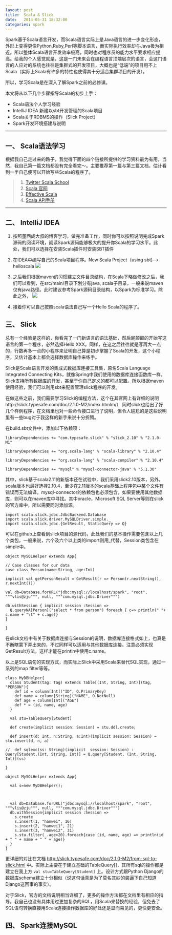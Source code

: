 ```yaml
---
layout:	post
title:	Scala & Slick
date:	2014-05-31 18:32:00
categories:	spark
---
```


Spark基于Scala语言开发，而Scala语言实际上是Java语言的进一步变化形态，外形上变得更像Python,Ruby,Perl等脚本语言，而实际执行效率却与Java极为相近。所以整体Scala语言开发效率极高，同时也对程序员的能力水平要求相应提高。给我的个人感觉就是，这是一门未来会在编程语言顶端层次的语言，会这门语言的人应对的系统也往往是集群式的开发项目，大概也是“低端”的项目用不上Scala（实际上Scala有许多的特性也使得其十分适合集群项目的开发）。

所以，学习Scala是在深入了解Spark之前的必修课。

本文将从以下几个步骤指导Scala的初步上手：
- Scala语法个人学习经验
- IntelliJ IDEA 新建以sbt开发管理的Scala项目
- Scala关于RDBMS的操作（Slick Project）
- Spark开发环境搭建与说明


- - -

<h2 id = "第一节">一、 Scala语法学习</h2>

根据我自己走过来的路子，我觉得下面的四个链接所提供的学习资料最为有用，当然，我自己第一篇文档都没有完全看完～。主要推荐第一篇与第三篇文档，估计看到一半自己便可以开始写些Scala的程序了。

> 1. [Twitter Scala School](http://twitter.github.io/scala_school/zh_cn/index.html)
> 2. [Scala 官网](http://docs.scala-lang.org/)
> 3. [Effective Scala](http://qiujj.com/static/Scala-Handbook.htm)
> 4. [Scala API手册](http://www.scala-lang.org/api/current/#package)


- - -

<h2 id = "第二节" >二、 IntelliJ IDEA</h2>

1. 按照董西成大叔的博客学习，做完准备工作，同时你可以按照说明完成Spark源码的阅读环境，阅读Spark源码能够极大的提升你Scala的学习水平。此处，我们可以选择在安装Scala插件时安装SBT插件

2. 在IDEA中编写自己的Scala项目程序。New Scala Project（using sbt)--> helloscala
![](/assets/2014-05-31-01.png)

3. 之后我们根据maven的习惯建立文件目录结构，在Scala下略做修改之后，我们可以看到，在src/main/目录下划分有java, scala子目录，一般来说maven仅有java路径。此时建议参考Spark源码目录结构，以Spark为标准学习。除此之外，
![](/assets/2014-05-31-02.png)

4. 接着你可以自己按照scala语法自己写一个Hello Scala的程序了。

<h2 id = "第三节" >三、 Slick</h2>

总有一个经验是这样的，你看完了一门新语言的语法基础，然后屁颠颠的开始写这语言的第一个程序，必然选择Hello XXX。同样，在这之后往往就是写再大一点的，行数再多一点的小程序来证明自己算是初步掌握了Scala的开发，这个小程序，又估计基本上都会选择数据库操作来练手。

Slick是Scala语言开发的集成式数据库连接工具集，原名Scala Language Integrated Connecting Kits，就像Spring中我们使用的数据库连接函数库一样，Slick支持所有数据库的开发，甚至于你自己定义的都可以配置。所以根据maven使用经验，我们可以利用sbt来配置管理slick程序的开发。

在做这些之前，我们需要学习Slick的编程方法，这个在其官网上有详细的说明http://slick.typesafe.com/doc/2.1.0-M2/index.htmlm/） 同时slick也给出了好几个样例程序，在文档里也对一些命令接口进行了说明，但令人尴尬的是这些说明里有一些bug对于我这样的新手来说十分折腾。

在build.sbt文件中，添加以下依赖项：

	libraryDependencies += "com.typesafe.slick" % "slick_2.10" % "2.1.0-M1"

	libraryDependencies += "org.scala-lang" % "scala-library" % "2.10.4"

	libraryDependencies += "org.scala-lang" % "scala-compiler" % "2.10.4"

	libraryDependencies += "mysql" % "mysql-connector-java" % "5.1.30"

其中，slick基于scala2.11的新版本还在试验中，我们采用slick2.10版本，另外，scala版本也最好选择2.10.4，至少在2.11版本的scala基础上程序包中某个文件有错误而无法编译。mysql-connector的依赖包也必须包含，如果要使用其他数据库，则可以在maven库中寻找。其中oracle，Microsoft SQL Server等则在slick的官方库中，所以需要同时添加源。

	import scala.slick.jdbc.JdbcBackend.Database
	import scala.slick.driver.MySQLDriver.simple._
	import scala.slick.jdbc.{GetResult, StaticQuery => Q}

可以在github上查看到slick项目的源代码，此处我们的基本操作需要包含以上几个类包，一般来说，六个及六个以上类的import则用_代替，Session类包含在simple中。

	object MySQLHelper extends App{
	
	// Case classes for our data
	case class Person(name:String, age:Int)
	
	implicit val getPersonResult = GetResult(r => Person(r.nextString(), r.nextInt()))
	
	val db=Database.forURL("jdbc:mysql://localhost/spark", "root", """vlis@zju""", null, """com.mysql.jdbc.Driver""")
	
	db.withSession { implicit session :Session =>
	  Q.queryNA[Person]("select * from person") foreach { c=> println(" "+ c.name + "\t" + c.age)}
	}
	
	}

在slick文档中有关于数据库连接与Session的说明，数据库连接格式如上，也真是不断瞎蒙下弄出来的，不过同样可以适用与其他数据库连接。注意必须实现GetResult方法，这样才能在println中使用c.name。

以上是SQL语句的实现方式，而实际上Slick中采用Scala来替代SQL实现，通过一系列的map filter等等。

	class MyDBHelper{
	  class Student(tag: Tag) extends Table[(Int, String, Int)](tag, "PERSON"){
    	def id = column[Int]("ID", O.PrimaryKey)
    	def name = column[String]("NAME", O.NotNull)
    	def age = column[Int]("AGE")
    	def * = (id, name, age)
	  }
	
	  val stu=TableQuery[Student]
	
	  def create(implicit session: Session) = stu.ddl.create;
	
	  def insert(d: Int, n:String, a:Int)(implicit session: Session) = stu.insert(d, n, a)
	
	//  def sqlexc(ss: String)(implicit  session: Session) : Query[Student,(Int, String, Int)] = Q.query[Student, (Int, String, Int)](ss)
	
	}
	
	object MySQLHelper extends App{
	
	  val s=new MyDBHelper();
	
	
	
	  val db=Database.forURL("jdbc:mysql://localhost/spark", "root", """vlis@zju""", null, """com.mysql.jdbc.Driver""")
	  db.withSession{implicit session :Session =>
	    s.create
	    s.insert(1, "hanwei", 16)
	    s.insert(2, "hanwei1", 21)
	    s.insert(3, "hanwei2", 31)
	    s.stu.filter(_.age>20).foreach{case (id, name, age) => println(id + " " + name + " " + age)}
	  }
	}


更详细的对比在文档 http://slick.typesafe.com/doc/2.1.0-M2/from-sql-to-slick.html 中。实际上主要在于建立基础的TableQuery[]，其所有sql的操作都是建立在我上方 `val stu=TableQuery[Student]` 上。设计方式跟Python Django的数据库schema建立十分相似（说这句话真是为了莫名其妙的装逼下自己知道Django这回事的事实）。

对于Slick，官方的文档说明相当详细了，更多的操作方法都在文档里有相应的指导。我自己也没有具体用过更加复杂的SQL，用Scala来替换的经验，但免去了SQL语句转换直接用Scala连接操作数据库的好处还是显而易见的，更快更安全。

<h2 id = "第四节" >四、 Spark连接MySQL</h2>

